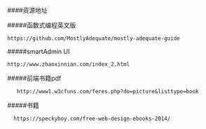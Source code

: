 ####资源地址

#####函数式编程英文版

    https://github.com/MostlyAdequate/mostly-adequate-guide

#####smartAdmin UI

    http://www.zhaoxinnian.com/index_2.html

#####前端书籍pdf

	   http://www1.w3cfuns.com/feres.php?do=picture&listtype=book

#####书籍

      https://speckyboy.com/free-web-design-ebooks-2014/
